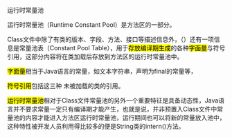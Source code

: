 运行时常量池

运行时常量池（Runtime Constant Pool）是方法区的一部分。

Class文件中除了有类的版本、字段、方法、接口等描述信息外，（）还有一项信息是常量池表（Constant Pool Table），用于<mark>存放编译期生成</mark>的各种<mark>字面量</mark>与符号引用，这部分内容将在类加载后存放到方法区的运行时常量池中。

<mark>字面量</mark>相当于Java语言的常量，如文本字符串，声明为final的常量等，

<mark>符号引用</mark>包括这三种    未被加载的类的引用。

<mark>运行时常量池</mark>相对于Class文件常量池的另外一个重要特征是具备动态性，Java语言并不要求常量一定只有编译期才能产生，也就是说，并非预置入Class文件中常量池的内容才能进入方法区运行时常量池，运行期间也可以将新的常量放入池中，这种特性被开发人员利用得比较多的便是String类的intern()方法。
